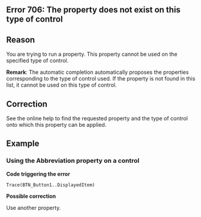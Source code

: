 
## Error 706: The property does not exist on this type of control
			



<a name="NOTE1"></a>
<a name="NOTE1_1"></a>


## Reason
<a name="reason_ELTTEXTE000083"></a>
You are trying to run a property. This property cannot be used on the specified type of control.

**Remark**: The automatic completion automatically proposes the properties corresponding to the type of control used. If the property is not found in this list, it cannot be used on this type of control.

<a name="NOTE2"></a>
<a name="NOTE2_1"></a>


## Correction
<a name="correction_ELTTEXTE000107"></a>
See the online help to find the requested property and the type of control onto which this property can be applied. 

<a name="NOTE3"></a>
<a name="NOTE3_1"></a>


## Example
<a name="example_ELTTEXTE000131"></a>


### Using the Abbreviation property on a control
<a name="using_the_abbreviation_property_control_ELTPARAGRAPHE000027"></a>

**Code triggering the error** 


```wl
Trace(BTN_Button1..DisplayedItem)
```




**Possible correction**

Use another property.


